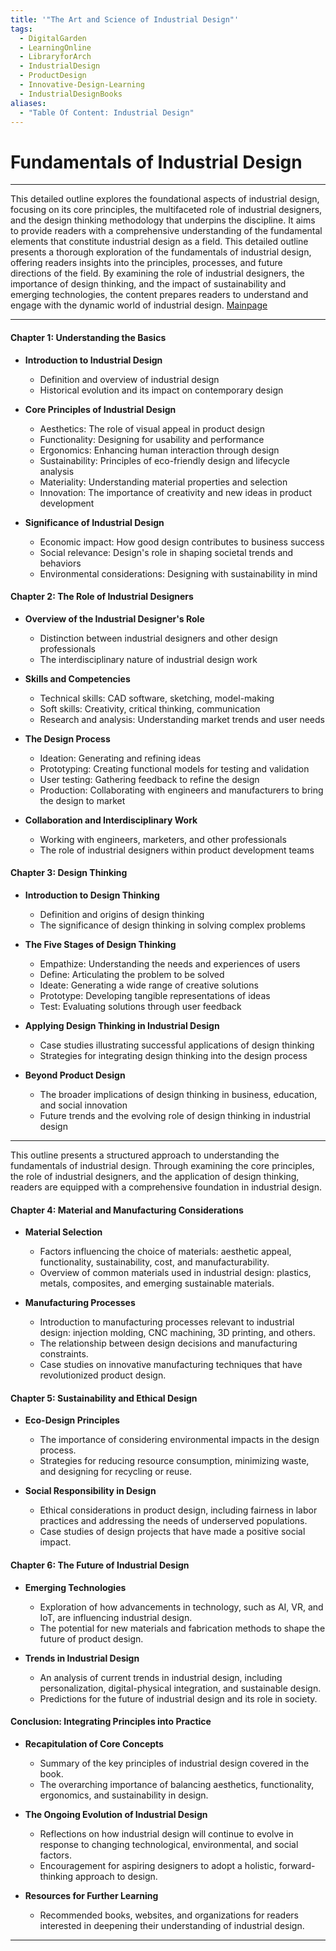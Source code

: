 ```yaml
---
title: '"The Art and Science of Industrial Design"'
tags:
  - DigitalGarden
  - LearningOnline
  - LibraryforArch
  - IndustrialDesign
  - ProductDesign
  - Innovative-Design-Learning
  - IndustrialDesignBooks
aliases:
  - "Table Of Content: Industrial Design"
---
```

# Fundamentals of Industrial Design
---
This detailed outline explores the foundational aspects of industrial design, focusing on its core principles, the multifaceted role of industrial designers, and the design thinking methodology that underpins the discipline. It aims to provide readers with a comprehensive understanding of the fundamental elements that constitute industrial design as a field.
This detailed outline presents a thorough exploration of the fundamentals of industrial design, offering readers insights into the principles, processes, and future directions of the field. By examining the role of industrial designers, the importance of design thinking, and the impact of sustainability and emerging technologies, the content prepares readers to understand and engage with the dynamic world of industrial design.
[Mainpage](Intro)

---

#### Chapter 1: Understanding the Basics

- **Introduction to Industrial Design**
  - Definition and overview of industrial design
  - Historical evolution and its impact on contemporary design

- **Core Principles of Industrial Design**
  - Aesthetics: The role of visual appeal in product design
  - Functionality: Designing for usability and performance
  - Ergonomics: Enhancing human interaction through design
  - Sustainability: Principles of eco-friendly design and lifecycle analysis
  - Materiality: Understanding material properties and selection
  - Innovation: The importance of creativity and new ideas in product development

- **Significance of Industrial Design**
  - Economic impact: How good design contributes to business success
  - Social relevance: Design's role in shaping societal trends and behaviors
  - Environmental considerations: Designing with sustainability in mind

#### Chapter 2: The Role of Industrial Designers

- **Overview of the Industrial Designer's Role**
  - Distinction between industrial designers and other design professionals
  - The interdisciplinary nature of industrial design work

- **Skills and Competencies**
  - Technical skills: CAD software, sketching, model-making
  - Soft skills: Creativity, critical thinking, communication
  - Research and analysis: Understanding market trends and user needs

- **The Design Process**
  - Ideation: Generating and refining ideas
  - Prototyping: Creating functional models for testing and validation
  - User testing: Gathering feedback to refine the design
  - Production: Collaborating with engineers and manufacturers to bring the design to market

- **Collaboration and Interdisciplinary Work**
  - Working with engineers, marketers, and other professionals
  - The role of industrial designers within product development teams

#### Chapter 3: Design Thinking

- **Introduction to Design Thinking**
  - Definition and origins of design thinking
  - The significance of design thinking in solving complex problems

- **The Five Stages of Design Thinking**
  - Empathize: Understanding the needs and experiences of users
  - Define: Articulating the problem to be solved
  - Ideate: Generating a wide range of creative solutions
  - Prototype: Developing tangible representations of ideas
  - Test: Evaluating solutions through user feedback

- **Applying Design Thinking in Industrial Design**
  - Case studies illustrating successful applications of design thinking
  - Strategies for integrating design thinking into the design process

- **Beyond Product Design**
  - The broader implications of design thinking in business, education, and social innovation
  - Future trends and the evolving role of design thinking in industrial design

---

This outline presents a structured approach to understanding the fundamentals of industrial design. Through examining the core principles, the role of industrial designers, and the application of design thinking, readers are equipped with a comprehensive foundation in industrial design.

#### Chapter 4: Material and Manufacturing Considerations

- **Material Selection**
  - Factors influencing the choice of materials: aesthetic appeal, functionality, sustainability, cost, and manufacturability.
  - Overview of common materials used in industrial design: plastics, metals, composites, and emerging sustainable materials.

- **Manufacturing Processes**
  - Introduction to manufacturing processes relevant to industrial design: injection molding, CNC machining, 3D printing, and others.
  - The relationship between design decisions and manufacturing constraints.
  - Case studies on innovative manufacturing techniques that have revolutionized product design.

#### Chapter 5: Sustainability and Ethical Design

- **Eco-Design Principles**
  - The importance of considering environmental impacts in the design process.
  - Strategies for reducing resource consumption, minimizing waste, and designing for recycling or reuse.

- **Social Responsibility in Design**
  - Ethical considerations in product design, including fairness in labor practices and addressing the needs of underserved populations.
  - Case studies of design projects that have made a positive social impact.

#### Chapter 6: The Future of Industrial Design

- **Emerging Technologies**
  - Exploration of how advancements in technology, such as AI, VR, and IoT, are influencing industrial design.
  - The potential for new materials and fabrication methods to shape the future of product design.

- **Trends in Industrial Design**
  - An analysis of current trends in industrial design, including personalization, digital-physical integration, and sustainable design.
  - Predictions for the future of industrial design and its role in society.

#### Conclusion: Integrating Principles into Practice

- **Recapitulation of Core Concepts**
  - Summary of the key principles of industrial design covered in the book.
  - The overarching importance of balancing aesthetics, functionality, ergonomics, and sustainability in design.

- **The Ongoing Evolution of Industrial Design**
  - Reflections on how industrial design will continue to evolve in response to changing technological, environmental, and social factors.
  - Encouragement for aspiring designers to adopt a holistic, forward-thinking approach to design.

- **Resources for Further Learning**
  - Recommended books, websites, and organizations for readers interested in deepening their understanding of industrial design.

---

